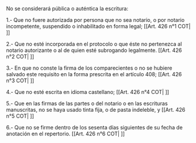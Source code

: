 No se considerará pública o auténtica la escritura:

1.- Que no fuere autorizada por persona que no sea notario, o por notario incompetente, suspendido o inhabilitado en forma legal; [[Art. 426 n°1 COT| ]]

2.- Que no esté incorporada en el protocolo o que éste no pertenezca al notario autorizante o al de quien esté subrogando legalmente. [[Art. 426 n°2 COT| ]]

3.- En que no conste la firma de los comparecientes o no se hubiere salvado este requisito en la forma prescrita en el artículo 408; [[Art. 426 n°3 COT| ]]

4.- Que no esté escrita en idioma castellano; [[Art. 426 n°4 COT| ]]

5.- Que en las firmas de las partes o del notario o en las escrituras manuscritas, no se haya usado tinta fija, o de pasta indeleble, y [[Art. 426 n°5 COT| ]]

6.- Que no se firme dentro de los sesenta días siguientes de su fecha de anotación en el repertorio. [[Art. 426 n°6 COT| ]]